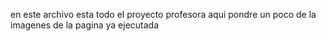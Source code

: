 en este archivo esta todo el proyecto profesora aqui pondre un poco de la imagenes de la pagina ya ejecutada 
